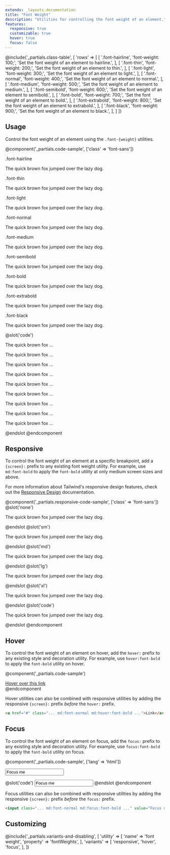 ```yaml
---
extends: _layouts.documentation
title: "Font Weight"
description: "Utilities for controlling the font weight of an element."
features:
  responsive: true
  customizable: true
  hover: true
  focus: false
---
```


@include('_partials.class-table', [
  'rows' => [
    [
      '.font-hairline',
      'font-weight: 100;',
      'Set the font weight of an element to hairline.',
    ],
    [
      '.font-thin',
      'font-weight: 200;',
      'Set the font weight of an element to thin.',
    ],
    [
      '.font-light',
      'font-weight: 300;',
      'Set the font weight of an element to light.',
    ],
    [
      '.font-normal',
      'font-weight: 400;',
      'Set the font weight of an element to normal.',
    ],
    [
      '.font-medium',
      'font-weight: 500;',
      'Set the font weight of an element to medium.',
    ],
    [
      '.font-semibold',
      'font-weight: 600;',
      'Set the font weight of an element to semibold.',
    ],
    [
      '.font-bold',
      'font-weight: 700;',
      'Set the font weight of an element to bold.',
    ],
    [
      '.font-extrabold',
      'font-weight: 800;',
      'Set the font weight of an element to extrabold.',
    ],
    [
      '.font-black',
      'font-weight: 900;',
      'Set the font weight of an element to black.',
    ],
  ]
])

## Usage

Control the font weight of an element using the `.font-{weight}` utilities.

@component('_partials.code-sample', ['class' => 'font-sans'])
<div class="mb-6">
  <p class="text-sm text-gray-600">.font-hairline</p>
  <p class="font-hairline text-lg text-gray-800">The quick brown fox jumped over the lazy dog.</p>
</div>
<div class="mb-6">
  <p class="text-sm text-gray-600">.font-thin</p>
  <p class="font-thin text-lg text-gray-800">The quick brown fox jumped over the lazy dog.</p>
</div>
<div class="mb-6">
  <p class="text-sm text-gray-600">.font-light</p>
  <p class="font-light text-lg text-gray-800">The quick brown fox jumped over the lazy dog.</p>
</div>
<div class="mb-6">
  <p class="text-sm text-gray-600">.font-normal</p>
  <p class="font-normal text-lg text-gray-800">The quick brown fox jumped over the lazy dog.</p>
</div>
<div class="mb-6">
  <p class="text-sm text-gray-600">.font-medium</p>
  <p class="font-medium text-lg text-gray-800">The quick brown fox jumped over the lazy dog.</p>
</div>
<div class="mb-6">
  <p class="text-sm text-gray-600">.font-semibold</p>
  <p class="font-semibold text-lg text-gray-800">The quick brown fox jumped over the lazy dog.</p>
</div>
<div class="mb-6">
  <p class="text-sm text-gray-600">.font-bold</p>
  <p class="font-bold text-lg text-gray-800">The quick brown fox jumped over the lazy dog.</p>
</div>
<div class="mb-6">
  <p class="text-sm text-gray-600">.font-extrabold</p>
  <p class="font-extrabold text-lg text-gray-800">The quick brown fox jumped over the lazy dog.</p>
</div>
<div>
  <p class="text-sm text-gray-600">.font-black</p>
  <p class="font-black text-lg text-gray-800">The quick brown fox jumped over the lazy dog.</p>
</div>
@slot('code')
<p class="font-hairline ...">The quick brown fox ...</p>
<p class="font-thin ...">The quick brown fox ...</p>
<p class="font-light ...">The quick brown fox ...</p>
<p class="font-normal ...">The quick brown fox ...</p>
<p class="font-medium ...">The quick brown fox ...</p>
<p class="font-semibold ...">The quick brown fox ...</p>
<p class="font-bold ...">The quick brown fox ...</p>
<p class="font-extrabold ...">The quick brown fox ...</p>
<p class="font-black ...">The quick brown fox ...</p>
@endslot
@endcomponent

## Responsive

To control the font weight of an element at a specific breakpoint, add a `{screen}:` prefix to any existing font weight utility. For example, use `md:font-bold` to apply the `font-bold` utility at only medium screen sizes and above.

For more information about Tailwind's responsive design features, check out the [Responsive Design](/docs/responsive-design) documentation.

@component('_partials.responsive-code-sample', ['class' => 'font-sans'])
@slot('none')
<p class="font-normal text-lg text-gray-800">The quick brown fox jumped over the lazy dog.</p>
@endslot
@slot('sm')
<p class="font-bold text-lg text-gray-800">The quick brown fox jumped over the lazy dog.</p>
@endslot
@slot('md')
<p class="font-thin text-lg text-gray-800">The quick brown fox jumped over the lazy dog.</p>
@endslot
@slot('lg')
<p class="font-semibold text-lg text-gray-800">The quick brown fox jumped over the lazy dog.</p>
@endslot
@slot('xl')
<p class="font-black text-lg text-gray-800">The quick brown fox jumped over the lazy dog.</p>
@endslot
@slot('code')
<p class="none:font-normal sm:font-bold md:font-thin lg:font-semibold xl:font-black ...">The quick brown fox jumped over the lazy dog.</p>
@endslot
@endcomponent

## Hover

To control the font weight of an element on hover, add the `hover:` prefix to any existing style and decoration utility. For example, use `hover:font-bold` to apply the `font-bold` utility on hover.

@component('_partials.code-sample')
<div class="text-center text-blue-dark">
  <a href="#" class="font-normal hover:font-bold">Hover over this link</a>
</div>
@endcomponent

Hover utilities can also be combined with responsive utilities by adding the responsive `{screen}:` prefix *before* the `hover:` prefix.

```html
<a href="#" class="... md:font-normal md:hover:font-bold ...">Link</a>
```

## Focus

To control the font weight of an element on focus, add the `focus:` prefix to any existing style and decoration utility. For example, use `focus:font-bold` to apply the `font-bold` utility on focus.

@component('_partials.code-sample', ['lang' => 'html'])
<div class="max-w-xs w-full mx-auto">
  <input class="bg-white font-normal focus:font-bold focus:shadow-outline text-gray-900 appearance-none inline-block w-full text-gray-900 border rounded py-3 px-4 focus:outline-none" value="Focus me" placeholder="Focus me">
</div>

@slot('code')
<input class="font-normal focus:font-bold ..." value="Focus me">
@endslot
@endcomponent

Focus utilities can also be combined with responsive utilities by adding the responsive `{screen}:` prefix *before* the `focus:` prefix.

```html
<input class="... md:font-normal md:focus:font-bold ..." value="Focus me">
```

## Customizing

@include('_partials.variants-and-disabling', [
    'utility' => [
        'name' => 'font weight',
        'property' => 'fontWeights',
    ],
    'variants' => [
        'responsive',
        'hover',
        'focus',
    ],
])
